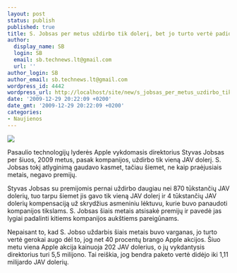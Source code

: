 ```yaml
---
layout: post
status: publish
published: true
title: S. Jobsas per metus uždirbo tik dolerį, bet jo turto vertė padidėjo
author:
  display_name: SB
  login: SB
  email: sb.technews.lt@gmail.com
  url: ''
author_login: SB
author_email: sb.technews.lt@gmail.com
wordpress_id: 4442
wordpress_url: http://localhost/site/new/s_jobsas_per_metus_uzdirbo_tik_doleri_bet_jo_turto_verte_padidejo/
date: '2009-12-29 20:22:09 +0200'
date_gmt: '2009-12-29 20:22:09 +0200'
categories:
- Naujienos
---
```

<div class="imgright"><img src="http://t2.gstatic.com/images?q=tbn:cbhC_UWLCu59IM:http://scrapetv.com/News/News%2520Pages/Technology/images/steve-jobs-3g-iphone.jpg"  /></div>
<p>Pasaulio technologijų lyderės Apple vykdomasis direktorius Styvas Jobsas per šiuos, 2009 metus, pasak kompanijos, uždirbo tik vieną JAV dolerį. S. Jobsas tokį atlyginimą gaudavo kasmet, tačiau šiemet, ne kaip praėjusiais metais, negavo premijų.</p>
<p>Styvas Jobsas su premijomis pernai uždirbo daugiau nei 870 tūkstančių JAV dolerių, tuo tarpu šiemet jis gavo tik vieną JAV dolerį ir 4 tūkstančių JAV dolerių kompensaciją už skrydžius asmeniniu lėktuvu, kurie buvo panaudoti kompanijos tikslams. S. Jobsas šiais metais atsisakė premijų ir pavedė jas lygiai padalinti kitiems kompanijos aukštiems pareigūnams.</p>
<p>Nepaisant to, kad S. Jobso uždarbis šiais metais buvo varganas, jo turto vertė gerokai augo dėl to, jog net 40 procentų brango Apple akcijos. Šiuo metu viena Apple akcija kainuoja 202 JAV dolerius, o jų vykdantysis direktorius turi 5,5 milijono. Tai reiškia, jog bendra paketo vertė didėjo iki 1,11 milijardo JAV dolerių.<br /></p>
